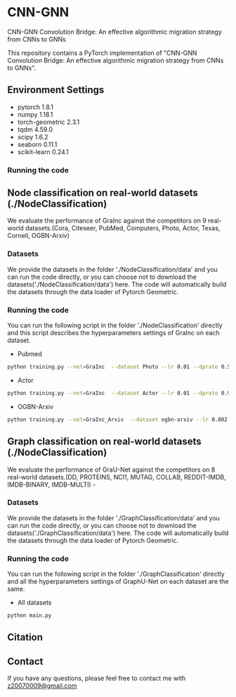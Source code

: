 # CNN-GNN
CNN-GNN Convolution Bridge: An effective algorithmic migration strategy from CNNs to GNNs

This repository contains a PyTorch implementation of "CNN-GNN Convolution Bridge: An effective algorithmic migration strategy from CNNs to GNNs".

## Environment Settings    
- pytorch 1.8.1
- numpy 1.18.1
- torch-geometric 2.3.1 
- tqdm 4.59.0
- scipy 1.6.2
- seaborn 0.11.1
- scikit-learn 0.24.1

### Running the code

## Node classification on real-world datasets (./NodeClassification)
We evaluate the performance of GraInc against the competitors on 9 real-world datasets.(Cora, Citeseer, PubMed, Computers, Photo, Actor, Texas, Cornell, OGBN-Arxiv)

### Datasets
We provide the datasets in the folder './NodeClassification/data' and you can run the code directly, or you can choose not to download the datasets('./NodeClassification/data') here. The code will automatically build the datasets through the data loader of Pytorch Geometric.

### Running the code

You can run the following script in the folder './NodeClassification' directly and this script describes the hyperparameters settings of GraInc on each dataset.
+ Pubmed
```sh
python training.py --net=GraInc  --dataset Photo --lr 0.01 --dprate 0.5 --dropout 0.5  --train_rate 0.6 --val_rate 0.2 --early_stopping 200
```
+ Actor
```sh
python training.py --net=GraInc  --dataset Actor --lr 0.01 --dprate 0.9 --dropout 0.5  --train_rate 0.6 --val_rate 0.2 --early_stopping 100
```
+ OGBN-Arxiv
```sh
python training.py --net=GraInc_Arxiv  --dataset ogbn-arxiv --lr 0.002 --dprate 0.5 --dropout 0.1 --early_stopping 600
```

## Graph classification on real-world datasets (./NodeClassification)
We evaluate the performance of GraU-Net against the competitors on 8 real-world datasets.(DD, PROTEINS, NCI1, MUTAG, COLLAB, REDDIT-IMDB, IMDB-BINARY, IMDB-MULTI)
    - 


### Datasets
We provide the datasets in the folder './GraphClassification/data' and you can run the code directly, or you can choose not to download the datasets('./GraphClassification/data') here. The code will automatically build the datasets through the data loader of Pytorch Geometric.

### Running the code

You can run the following script in the folder './GraphClassification' directly and all the hyperparameters settings of GraphU-Net on each dataset are the same.
+ All datasets
```sh
python main.py
```

## Citation

## Contact

If you have any questions, please feel free to contact me with z20070009@gmail.com

